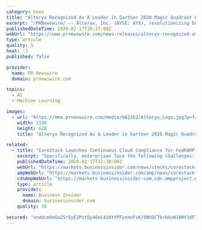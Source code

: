 ```yaml
---
category: news
title: "Alteryx Recognized As A Leader in Gartner 2020 Magic Quadrant For Data Science And Machine-Learning Platforms"
excerpt: "/PRNewswire/ -- Alteryx, Inc. (NYSE: AYX), revolutionizing business through data science and analytics, today announced that it was once again named a"
publishedDateTime: 2020-02-17T16:27:00Z
webUrl: "https://www.prnewswire.com/news-releases/alteryx-recognized-as-a-leader-in-gartner-2020-magic-quadrant-for-data-science-and-machine-learning-platforms-301006033.html"
type: article
quality: 5
heat: -1
published: false

provider:
  name: PR Newswire
  domain: prnewswire.com

topics:
  - AI
  - Machine Learning

images:
  - url: "https://mma.prnewswire.com/media/662162/Alteryx_Logo.jpg?p=facebook"
    width: 1196
    height: 628
    title: "Alteryx Recognized As A Leader in Gartner 2020 Magic Quadrant For Data Science And Machine-Learning Platforms"

related:
  - title: "CoreStack Launches Continuous Cloud Compliance for FedRAMP; Earns Recognition in Gartner Magic Quadrant"
    excerpt: "Specifically, enterprises face the following challenges: Difficulty in assuring on-going cloud compliance ... all the FedRAMP controls are being implemented effectively,\" said Ezhilarasan Natarajan, CEO of CoreStack. \"Our recognition by Gartner in their 2020 Cloud Management Platforms Magic Quadrant research is strong testament to the ..."
    publishedDateTime: 2020-02-17T12:30:00Z
    webUrl: "https://markets.businessinsider.com/news/stocks/corestack-launches-continuous-cloud-compliance-for-fedramp-earns-recognition-in-gartner-magic-quadrant-1028910022"
    ampWebUrl: "https://markets.businessinsider.com/amp/news/corestack-launches-continuous-cloud-compliance-for-fedramp-earns-recognition-in-gartner-magic-quadrant-1028910022"
    cdnAmpWebUrl: "https://markets-businessinsider-com.cdn.ampproject.org/c/s/markets.businessinsider.com/amp/news/corestack-launches-continuous-cloud-compliance-for-fedramp-earns-recognition-in-gartner-magic-quadrant-1028910022"
    type: article
    provider:
      name: Business Insider
      domain: businessinsider.com
    quality: 38

secured: "vnoUcmXmGo2Sr5yE3PotQy4OeL43dtYPFyemnFvK/8NhDCT6+kHvWJAMY3dFlo0VxxSevHacnVo3E5nSIsgU9gORBbjO+BX3StQZCM2hNAGOFtUdAk3CeQpfqOxZkxp1AQKzLcfUh83lmXXYw+eErR2W+PCEB8MwTOE6+RSrBhLf/im0ulN7yrmcMjERdlzFQJZ8dw3AWrPlRwWeHstZbfYer5ET6sVI0GX94oFogPI13ikkEQoxVyUTM1LunCyKO7ghXHS80RrIg+7Zgh0GtWq/2JIWeWWMXX9SGHlX3jxLR7NrZDwS6TaEcHUF5Do57DLvUXosWD2IIf9jvlTYiBHObbKHctJsV3huBW51IHX1kl0AWlNmlKREjAkxOM9fhKqreTdKj2lHyRQpl3Pvhse55LSZTu+62bsP7oARiCDU/T5VEvt6+t3jqf9m9pWELI7SPplnOBiC1BOvr7qbFA4aacCyQgjFtY+RxYB2Ooo=;P5tjLy6XoMyMgQ53qu0snQ=="
---
```


